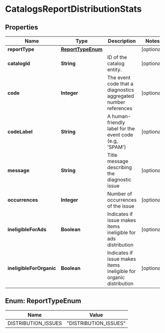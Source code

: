 

# CatalogsReportDistributionStats


## Properties

| Name | Type | Description | Notes |
|------------ | ------------- | ------------- | -------------|
|**reportType** | [**ReportTypeEnum**](#ReportTypeEnum) |  |  [optional] |
|**catalogId** | **String** | ID of the catalog entity. |  [optional] |
|**code** | **Integer** | The event code that a diagnostics aggregated number references |  [optional] |
|**codeLabel** | **String** | A human-friendly label for the event code (e.g, &#39;SPAM&#39;) |  [optional] |
|**message** | **String** | Title message describing the diagnostic issue |  [optional] |
|**occurrences** | **Integer** | Number of occurrences of the issue |  [optional] |
|**ineligibleForAds** | **Boolean** | Indicates if issue makes items ineligible for ads distribution |  [optional] |
|**ineligibleForOrganic** | **Boolean** | Indicates if issue makes items ineligible for organic distribution |  [optional] |



## Enum: ReportTypeEnum

| Name | Value |
|---- | -----|
| DISTRIBUTION_ISSUES | &quot;DISTRIBUTION_ISSUES&quot; |



